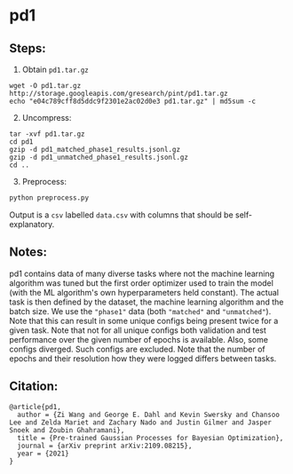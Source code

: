 # pd1

## Steps:

1. Obtain `pd1.tar.gz`
 
```
wget -O pd1.tar.gz http://storage.googleapis.com/gresearch/pint/pd1.tar.gz
echo "e04c789cff8d5ddc9f2301e2ac02d0e3 pd1.tar.gz" | md5sum -c
```

2. Uncompress:

```
tar -xvf pd1.tar.gz
cd pd1
gzip -d pd1_matched_phase1_results.jsonl.gz
gzip -d pd1_unmatched_phase1_results.jsonl.gz
cd ..
```

3. Preprocess:

```python
python preprocess.py
```

Output is a `csv` labelled `data.csv` with columns that should be self-explanatory.

## Notes:

pd1 contains data of many diverse tasks where not the machine learning algorithm was tuned but the first order optimizer used to train the model (with the ML algorithm's own hyperparameters held constant).
The actual task is then defined by the dataset, the machine learning algorithm and the batch size.
We use the `"phase1"` data (both `"matched"` and `"unmatched"`).
Note that this can result in some unique configs being present twice for a given task.
Note that not for all unique configs both validation and test performance over the given number of epochs is available.
Also, some configs diverged.
Such configs are excluded.
Note that the number of epochs and their resolution how they were logged differs between tasks.

## Citation:

```
@article{pd1,
  author = {Zi Wang and George E. Dahl and Kevin Swersky and Chansoo Lee and Zelda Mariet and Zachary Nado and Justin Gilmer and Jasper Snoek and Zoubin Ghahramani},
  title = {Pre-trained Gaussian Processes for Bayesian Optimization},
  journal = {arXiv preprint arXiv:2109.08215},
  year = {2021}
}
```
